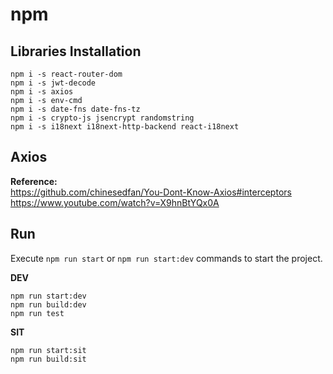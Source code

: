 
# npm
## Libraries Installation

```shell
npm i -s react-router-dom
npm i -s jwt-decode
npm i -s axios
npm i -s env-cmd
npm i -s date-fns date-fns-tz
npm i -s crypto-js jsencrypt randomstring
npm i -s i18next i18next-http-backend react-i18next
```



## Axios
**Reference:**  
https://github.com/chinesedfan/You-Dont-Know-Axios#interceptors  
https://www.youtube.com/watch?v=X9hnBtYQx0A  



## Run
Execute `npm run start` or `npm run start:dev` commands to start the project.  


**DEV**
```shell
npm run start:dev
npm run build:dev
npm run test
```

**SIT**
```shell
npm run start:sit
npm run build:sit
```




